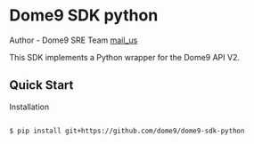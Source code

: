# Dome9 SDK python

Author - Dome9 SRE Team [mail_us](mailto:d9ops@checkpoint.com)

This SDK implements a Python wrapper for the Dome9 API V2.

Quick Start
-----------

Installation
~~~~~~~~~~~~

$ pip install git+https://github.com/dome9/dome9-sdk-python
